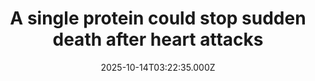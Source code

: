 ---
title: "A single protein could stop sudden death after heart attacks"
date: 2025-10-14T03:22:35.000Z
category: Health
externalLink: "https://www.sciencedaily.com/releases/2025/10/251013040341.htm"
image: ""
excerpt: "A team at Massachusetts General Hospital uncovered that an immune defense protein, Resistin-like molecule gamma, attacks heart cells after a heart attack—literally punching holes in them. This discovery explains why dangerous, fast heart rhythms can strike after an infarction. By removing this molecule in mice, the researchers reduced deadly arrhythmias twelvefold, suggesting that targeting immune-driven damage could open a new…"
---